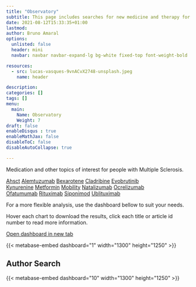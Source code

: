 ```yaml
---
title: "Observatory"
subtitle: This page includes searches for new medicine and therapy for Multiple Sclerosis.
date: 2021-08-12T15:33:35+01:00
lastmod: 
author: Bruno Amaral
options:
  unlisted: false
  header: mini
  navbar: navbar navbar-expand-lg bg-white fixed-top font-weight-bold

resources:
  - src: lucas-vasques-9vnACvX2748-unsplash.jpeg
    name: header

description: 
categories: []
tags: []
menu:
  main:
    Name: Observatory
    Weight: 7
draft: false
enableDisqus : true
enableMathJax: false
disableToC: false
disableAutoCollapse: true

---
```


Medication and other topics of interest for people with Multiple Sclerosis.

<div class="row">
            <div class="col-md-4 list-group">
                <a href="https://gregory-ms.com/categories/ahsct/" class="list-group-item list-group-item-action btn btn-info font-weight-bold">Ahsct</a>
                <a href="https://gregory-ms.com/categories/alemtuzumab/" class="list-group-item list-group-item-action btn btn-info font-weight-bold">Alemtuzumab</a>
                <a href="https://gregory-ms.com/categories/bexarotene/" class="list-group-item list-group-item-action btn btn-info font-weight-bold">Bexarotene</a>
                <a href="https://gregory-ms.com/categories/cladribine/" class="list-group-item list-group-item-action btn btn-info font-weight-bold">Cladribine</a>
                <a href="https://gregory-ms.com/categories/evobrutinib/" class="list-group-item list-group-item-action btn btn-info font-weight-bold">Evobrutinib</a>
            </div>
            <div class="col-md-4 list-group">
                <a href="https://gregory-ms.com/categories/kynurenine/" class="list-group-item list-group-item-action btn btn-info font-weight-bold">Kynurenine</a>
                <a href="https://gregory-ms.com/categories/metformin/" class="list-group-item list-group-item-action btn btn-info font-weight-bold">Metformin</a>
                <a href="https://gregory-ms.com/categories/mobility/" class="list-group-item list-group-item-action btn btn-info font-weight-bold">Mobility</a>
                <a href="https://gregory-ms.com/categories/natalizumab/" class="list-group-item list-group-item-action btn btn-info font-weight-bold">Natalizumab</a>
                <a href="https://gregory-ms.com/categories/ocrelizumab/" class="list-group-item list-group-item-action btn btn-info font-weight-bold">Ocrelizumab</a>
            </div>
</div>
<div class="row">
            <div class="col-md-4 list-group">
                <a href="https://gregory-ms.com/categories/ofatumumab/" class="list-group-item list-group-item-action btn btn-info font-weight-bold">Ofatumumab</a>
                <a href="https://gregory-ms.com/categories/rituximab/" class="list-group-item list-group-item-action btn btn-info font-weight-bold">Rituximab</a>
                <a href="https://gregory-ms.com/categories/siponimod/" class="list-group-item list-group-item-action btn btn-info font-weight-bold">Siponimod</a>
                <a href="https://gregory-ms.com/categories/ublituximab/" class="list-group-item list-group-item-action btn btn-info font-weight-bold">Ublituximab</a>
            </div>
</div>

For a more flexible analysis, use the dashboard bellow to suit your needs.

Hover each chart to download the results, click each title or article id number to read more information.

<a href="https://metabase.gregory-ms.com/public/dashboard/39cbe602-4d42-46af-bfe4-0de04ef5e5f9" target="_blank" data-umami-event="click--open-dashboard-new-tab">Open dashboard in new tab <i class="fas fa-external-link-square-alt"></i></a> 

{{< metabase-embed dashboard="1" width="1300" height="1250" >}}

## Author Search

{{< metabase-embed dashboard="10" width="1300" height="1250" >}}
